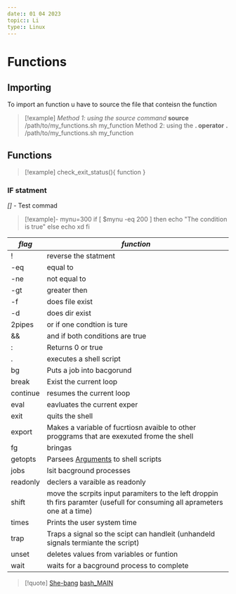 ```yaml
---
date:: 01 04 2023
topic:: Li
type:: Linux
---
```

# Functions 

## Importing 
To import an function u have to source the file that conteisn the function 
>[!example]
>  *Method 1: using the source command*
**source** /path/to/my_functions.sh
my_function
>Method 2: using the **. operator** 
>**.** /path/to/my_functions.sh 
>my_function

## Functions 
>[!example]
>check_exit_status(){
>function
>}

### IF statment

*[]* - Test commad
>[!example]-
>mynu=300
if [ $mynu -eq 200 ]
then
  echo "The condition is true"
else
  echo xd
fi



| *flag*   | *function*                                                                                                                  |
| -------- | --------------------------------------------------------------------------------------------------------------------------- |
| !        | reverse the statment                                                                                                        |
| -eq      | equal to                                                                                                                    |
| -ne      | not equal to                                                                                                                |
| -gt      | greater then                                                                                                                |
| -f       | does file exist                                                                                                             |
| -d       | does dir exist                                                                                                              |
| 2pipes   | or if one condtion is ture                                                                                                  |
| &&       | and if both conditions are true                                                                                             |
| :        | Returns 0 or true                                                                                                           |
| .        | executes a shell script                                                                                                     |
| bg       | Puts a job into bacgorund                                                                                                   |
| break    | Exist the current loop                                                                                                      |
| continue | resumes the current loop                                                                                                    |
| eval     | eavluates the current exper                                                                                                 |
| exit     | quits the shell                                                                                                             |
| export   | Makes a variable of fucrtiosn avaible to other proggrams that are exexuted frome the shell                                  |
| fg       | bringas                                                                                                                     |
| getopts  | Parsees [Arguments](/obisdian_ntoes/scriptss/Arguments.md) to shell scripts                                                                                      |
| jobs     | lsit bacground processes                                                                                                    |
| readonly | declers a varaible as readonly                                                                                              |
| shift    | move the scrpits input paramiters to the left droppin th firs paramter (usefull for consuming all aprameters one at a time) |
| times    | Prints the user system time                                                                                                 |
| trap     | Traps a signal so the scipt can handleit (unhandeld signals termiante the script)                                           |
| unset    | deletes values from variables or funtion                                                                                    |
| wait     | waits for a bacground process to complete                                                                                                                             |

>[!quote] [She-bang](/obisdian_ntoes/scriptss/She-bang.md) [bash_MAIN](/obisdian_ntoes/notes_obsidian/Linux/commands/bash_MAIN.md)